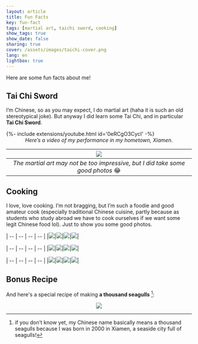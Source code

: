 ```yaml
---
layout: article
title: Fun Facts
key: fun-fact 
tags: [martial art, taichi sword, cooking]
show_tags: true
show_date: false
sharing: true
cover: /assets/images/taichi-cover.png
lang: en
lightbox: true
---
```


Here are some fun facts about me!

<!--more-->

## Tai Chi Sword

I’m Chinese, so as you may expect, I do martial art (haha it is such an old stereotypical joke). But anyway I did learn some Tai Chi, and in particular **Tai Chi Sword**. 

<div>{%- include extensions/youtube.html id='0eRCgO3CycI' -%}</div>
<center><i>Here’s a video of my performance in my hometown, Xiamen.</i></center>

|![](/assets/images/taichi-cover.png)|
|:--:|
| *The martial art may not be too impressive, but I did take some good photos* :joy: |

## Cooking

I love, love cooking. I’m not bragging, but I’m such a foodie and good amateur cook (especially traditional Chinese cuisine, partly because as students who study abroad we have to cook ourselves if we want some legit Chinese food lol). Just to show you some good photos.

| -- | -- | -- | -- |
|![](/assets/images/food-long-1.jpg)|![](/assets/images/food-long-2.jpg)|![](/assets/images/food-long-3.jpg)|![](/assets/images/food-long-4.jpg)|

| -- | -- | -- | -- |
|![](/assets/images/food-1.jpg)|![](/assets/images/food-2.jpg)|![](/assets/images/food-3.jpg)|![](/assets/images/food-4.jpg)|

| -- | -- | -- | -- |
|![](/assets/images/food-5.jpg)|![](/assets/images/food-6.jpg)|![](/assets/images/food-7.jpg)|![](/assets/images/food-8.jpg)|

## Bonus Recipe

And here's a special recipe of making **a thousand seagulls** [^1]: 
<center>
  <img class="image image--xl" src="/assets/images/recipe-me-en.jpg">
</center>

[^1]: if you don’t know yet, my Chinese name basically means a thousand seagulls because I was born in 2000 in Xiamen, a seaside city full of seagulls!